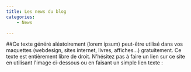 ```yaml
---
title: Les news du blog
categories:
    - News

---
```

##Ce texte généré aléatoirement (lorem ipsum) peut-être
 utilisé dans vos maquettes (webdesign, sites internet, livres, affiches...) gratuitement. Ce texte est entièrement libre de droit.
N'hésitez pas à faire un lien sur ce site en utilisant l'image ci-dessous ou en faisant un simple lien texte :
